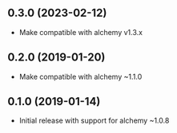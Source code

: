 ## 0.3.0 (2023-02-12)

* Make compatible with alchemy v1.3.x

## 0.2.0 (2019-01-20)

* Make compatible with alchemy ~1.1.0

## 0.1.0 (2019-01-14)

* Initial release with support for alchemy ~1.0.8